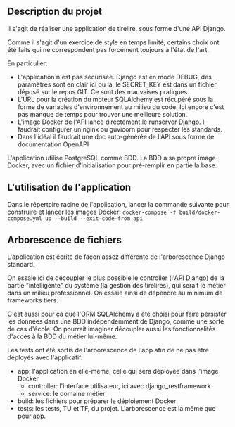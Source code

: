 ## Description du projet
Il s'agit de réaliser une application de tirelire, sous forme d'une API Django.

Comme il s'agit d'un exercice de style en temps limité, certains choix ont été faits qui ne correspondent pas forcément toujours à l'état de l'art.

En particulier:
- L'application n'est pas sécurisée. Django est en mode DEBUG, des paramètres sont en clair ici ou là, le SECRET_KEY est dans un fichier déposé sur le repos GIT. Ce sont des mauvaises pratiques.
- L'URL pour la création du moteur SQLAlchemy est récupéré sous la forme de variables d'environnement au milieu du code. Ici encore c'est pas manque de temps pour trouver une meilleure solution.
- L'image Docker de l'API lance directement le runserver Django. Il faudrait configurer un nginx ou guvicorn pour respecter les standards.
- Dans l'idéal il faudrait une doc auto-générée de l'API sous forme de documentation OpenAPI

L'application utilise PostgreSQL comme BDD. La BDD a sa propre image Docker, avec un fichier d'initialisation pour pré-remplir en partie la base.

## L'utilisation de l'application
Dans le répertoire racine de l'application, lancer la commande suivante pour construire et lancer les images Docker:
`docker-compose -f build/docker-compose.yml up --build --exit-code-from api`


## Arborescence de fichiers
L'application est écrite de façon assez différente de l'arborescence Django standard.

On essaie ici de découpler le plus possible le controller (l'API Django) de la partie "intelligente" du système (la gestion des tirelires), qui serait le métier dans un milieu professionnel. On essaie ainsi de dépendre au minimum de frameworks tiers.

C'est aussi pour ça que l'ORM SQLAlchemy a été choisi pour faire persister les données dans une BDD indépendemment de Django, comme une sorte de cas d'école. On pourrait imaginer découpler aussi les fonctionnalités d'accès à la BDD du métier lui-même.

Les tests ont été sortis de l'arborescence de l'app afin de ne pas être déployés avec l'applicatif.

 - app: l'application en elle-même, celle qui sera déployée dans l'image Docker
     - controller: l'interface utilisateur, ici avec django_restframework
     - service: le domaine métier
 - build: les fichiers pour préparer le déploiement Docker
 - tests: les tests, TU et TF, du projet. L'arborescence est la même que pour app.
